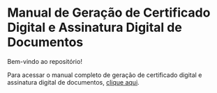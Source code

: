 # Manual de Geração de Certificado Digital e Assinatura Digital de Documentos

Bem-vindo ao repositório!

Para acessar o manual completo de geração de certificado digital e assinatura digital de documentos, [clique aqui](https://docs.google.com/document/d/10TG_f_sMbJBjkE6cI4-rkcxQfGK3-xEa1PFFqnGSjlw/edit?usp=sharing).
